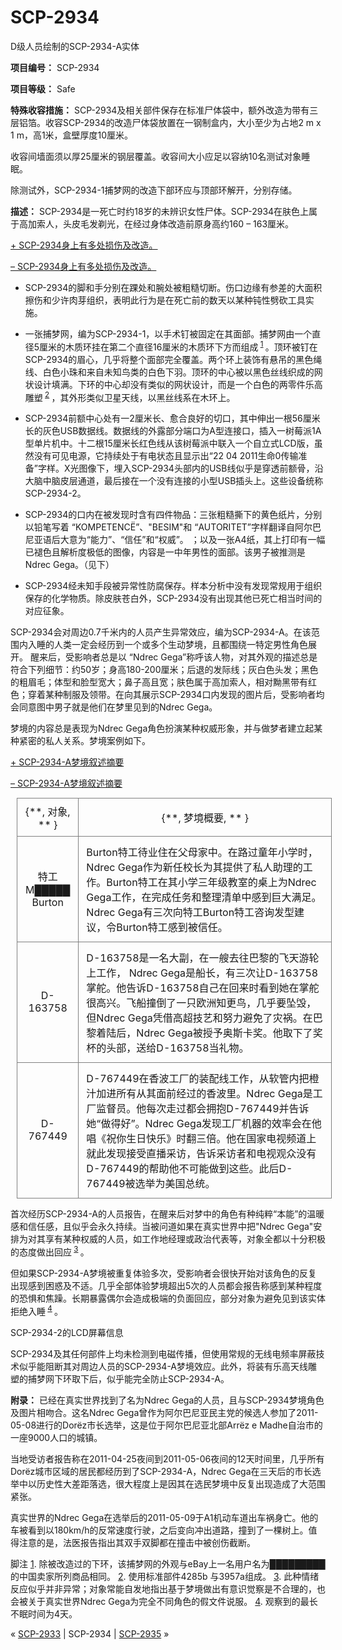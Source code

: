 # SCP-2934
                        




D级人员绘制的SCP-2934-A实体



**项目编号：** SCP-2934

**项目等级：** Safe

**特殊收容措施：** SCP-2934及相关部件保存在标准尸体袋中，额外改造为带有三层铝箔。收容SCP-2934的改造尸体袋放置在一钢制盒内，大小至少为占地2 m x 1 m，高1米，盒壁厚度10厘米。

收容间墙面须以厚25厘米的钢层覆盖。收容间大小应足以容纳10名测试对象睡眠。

除测试外，SCP-2934-1捕梦网的改造下部环应与顶部环解开，分别存储。

**描述：** SCP-2934是一死亡时约18岁的未辨识女性尸体。SCP-2934在肤色上属于高加索人，头皮毛发剃光，在经过身体改造前原身高约160 – 163厘米。


<a shape='rect' class='collapsible-block-link' href='javascript:;'>+&#160;SCP-2934&#36523;&#19978;&#26377;&#22810;&#22788;&#25439;&#20260;&#21450;&#25913;&#36896;&#12290;</a>

<a shape='rect' class='collapsible-block-link' href='javascript:;'>&#8211;&#160;SCP-2934&#36523;&#19978;&#26377;&#22810;&#22788;&#25439;&#20260;&#21450;&#25913;&#36896;&#12290;</a>

- SCP-2934的脚和手分别在踝处和腕处被粗糙切断。伤口边缘有参差的大面积擦伤和少许肉芽组织，表明此行为是在死亡前的数天以某种钝性劈砍工具实施。

- 一张捕梦网，编为SCP-2934-1，以手术钉被固定在其面部。捕梦网由一个直径5厘米的木质环挂在第二个直径16厘米的木质环下方而组成<sup class='footnoteref'>
 <a shape='rect' class='footnoteref' id='footnoteref-1' href='javascript:;' onclick='WIKIDOT.page.utils.scrollToReference(&apos;footnote-1&apos;)'>1</a>
</sup>。顶环被钉在SCP-2934的眉心，几乎将整个面部完全覆盖。两个环上装饰有悬吊的黑色绳线、白色小珠和来自未知鸟类的白色下羽。顶环的中心被以黑色丝线织成的网状设计填满。下环的中心却没有类似的网状设计，而是一个白色的两零件乐高雕塑<sup class='footnoteref'>
 <a shape='rect' class='footnoteref' id='footnoteref-2' href='javascript:;' onclick='WIKIDOT.page.utils.scrollToReference(&apos;footnote-2&apos;)'>2</a>
</sup>，其外形类似卫星天线，以黑丝线系在木环上。

- SCP-2934前额中心处有一2厘米长、愈合良好的切口，其中伸出一根56厘米长的灰色USB数据线。数据线的外露部分端口为A型连接口，插入一树莓派1A型单片机中。十二根15厘米长红色线从该树莓派中联入一个自立式LCD版，虽然没有可见电源，它持续处于有电状态且显示出“22 04 2011生命0传输准备”字样。X光图像下，埋入SCP-2934头部内的USB线似乎是穿透前额骨，沿大脑中脑皮层通道，最后接在一个没有连接的小型USB插头上。这些设备统称SCP-2934-2。

- SCP-2934的口内在被发现时含有四件物品：三张粗糙撕下的黄色纸片，分别以铅笔写着 “KOMPETENCË”、"BESIM"和 “AUTORITET”字样翻译自阿尔巴尼亚语后大意为“能力”、“信任”和“权威”。 ；以及一张A4纸，其上打印有一幅已褪色且解析度极低的图像，内容是一中年男性的面部。该男子被推测是Ndrec Gega。（见下）

- SCP-2934经未知手段被异常性防腐保存。样本分析中没有发现常规用于组织保存的化学物质。除皮肤苍白外，SCP-2934没有出现其他已死亡相当时间的对应征象。





SCP-2934会对周边0.7千米内的人员产生异常效应，编为SCP-2934-A。在该范围内入睡的人类一定会经历到一个或多个生动梦境，且都围绕一特定男性角色展开。
醒来后，受影响者总是以 “Ndrec Gega”称呼该人物，对其外观的描述总是符合下列细节：约50岁；身高180-200厘米；后退的发际线；灰白色头发；黑色的粗眉毛；体型和脸型宽大；鼻子高且宽；肤色属于高加索人，相对黝黑带有红色；穿着某种制服及领带。在向其展示SCP-2934口内发现的图片后，受影响者均会同意图中男子就是他们在梦里见到的Ndrec Gega。

梦境的内容总是表现为Ndrec Gega角色扮演某种权威形象，并与做梦者建立起某种紧密的私人关系。梦境案例如下。


<a shape='rect' class='collapsible-block-link' href='javascript:;'>+&#160;SCP-2934-A&#26790;&#22659;&#21465;&#36848;&#25688;&#35201;</a>

<a shape='rect' class='collapsible-block-link' href='javascript:;'>&#8211;&#160;SCP-2934-A&#26790;&#22659;&#21465;&#36848;&#25688;&#35201;</a>



<table style='margin: 0 10px; border-collapse: collapse'>
 <tr>
  <td colspan='1' rowspan='1' style='border: 1px solid grey; text-align: center; padding: 8px'>{**, &#23545;&#35937;, ** }</td>
  <td colspan='1' rowspan='1' style='border: 1px solid grey; text-align: center; padding: 8px'>{**, &#26790;&#22659;&#27010;&#35201;, ** }</td>
 </tr>
 <tr>
  <td colspan='1' rowspan='1' style='border: 1px solid grey; text-align: center'>&#29305;&#24037;M&#9608;&#9608;&#9608;&#9608;&#9608; Burton</td>
  <td colspan='1' rowspan='1' style='border: 1px solid grey; padding: 12px'>Burton&#29305;&#24037;&#24453;&#19994;&#20303;&#22312;&#29238;&#27597;&#23478;&#20013;&#12290;&#22312;&#36335;&#36807;&#31461;&#24180;&#23567;&#23398;&#26102;&#65292; Ndrec Gega&#20316;&#20026;&#26032;&#20219;&#26657;&#38271;&#20026;&#20854;&#25552;&#20379;&#20102;&#31169;&#20154;&#21161;&#29702;&#30340;&#24037;&#20316;&#12290;Burton&#29305;&#24037;&#22312;&#20854;&#23567;&#23398;&#19977;&#24180;&#32423;&#25945;&#23460;&#30340;&#26700;&#19978;&#20026;Ndrec Gega&#24037;&#20316;&#65292;&#22312;&#23436;&#25104;&#20219;&#21153;&#21644;&#25972;&#29702;&#28165;&#21333;&#20013;&#24863;&#21040;&#24040;&#22823;&#28385;&#36275;&#12290;Ndrec Gega&#26377;&#19977;&#27425;&#21521;&#29305;&#24037;Burton&#29305;&#24037;&#21672;&#35810;&#21457;&#22411;&#24314;&#35758;&#65292;&#20196;Burton&#29305;&#24037;&#24863;&#21040;&#34987;&#20449;&#20219;&#12290;</td>
 </tr>
 <tr>
  <td colspan='1' rowspan='1' style='border: 1px solid grey; text-align: center'>D-163758</td>
  <td colspan='1' rowspan='1' style='border: 1px solid grey; padding: 12px'>D-163758&#26159;&#19968;&#21517;&#22823;&#21103;&#65292;&#22312;&#19968;&#33368;&#21435;&#24448;&#24052;&#40654;&#30340;&#39134;&#22825;&#28216;&#36718;&#19978;&#24037;&#20316;&#65292; Ndrec Gega&#26159;&#33337;&#38271;&#65292;&#26377;&#19977;&#27425;&#35753;D-163758&#25484;&#33333;&#12290;&#20182;&#21578;&#35785;D-163758&#33258;&#24049;&#22312;&#22238;&#26469;&#26102;&#30475;&#21040;&#22905;&#22312;&#25484;&#33333;&#24456;&#39640;&#20852;&#12290;&#39134;&#33337;&#25758;&#20498;&#20102;&#19968;&#21482;&#27431;&#27954;&#30693;&#26356;&#40479;&#65292;&#20960;&#20046;&#35201;&#22368;&#27585;&#65292;&#20294;Ndrec Gega&#20973;&#20511;&#39640;&#36229;&#25216;&#33402;&#21644;&#21162;&#21147;&#36991;&#20813;&#20102;&#28798;&#31096;&#12290;&#22312;&#24052;&#40654;&#30528;&#38470;&#21518;&#65292;Ndrec Gega&#34987;&#25480;&#20104;&#22885;&#26031;&#21345;&#22870;&#12290;&#20182;&#21462;&#19979;&#20102;&#22870;&#26479;&#30340;&#22836;&#37096;&#65292;&#36865;&#32473;D-163758&#24403;&#31036;&#29289;&#12290;</td>
 </tr>
 <tr>
  <td colspan='1' rowspan='1' style='border: 1px solid grey; text-align: center'>D-767449</td>
  <td colspan='1' rowspan='1' style='border: 1px solid grey; padding: 12px'>D-767449&#22312;&#39321;&#27874;&#24037;&#21378;&#30340;&#35013;&#37197;&#32447;&#24037;&#20316;&#65292;&#20174;&#36719;&#31649;&#20869;&#25226;&#27225;&#27713;&#21152;&#36827;&#25152;&#26377;&#20174;&#20854;&#38754;&#21069;&#32463;&#36807;&#30340;&#39321;&#27874;&#37324;&#12290;Ndrec Gega&#26159;&#24037;&#21378;&#30417;&#30563;&#21592;&#12290;&#20182;&#27599;&#27425;&#36208;&#36807;&#37117;&#20250;&#25317;&#25265;D-767449&#24182;&#21578;&#35785;&#22905;&#8220;&#20570;&#24471;&#22909;&#8221;&#12290;Ndrec Gega&#21457;&#29616;&#24037;&#21378;&#26426;&#22120;&#30340;&#25928;&#29575;&#20250;&#22312;&#20182;&#21809;&#12298;&#31069;&#20320;&#29983;&#26085;&#24555;&#20048;&#12299;&#26102;&#32763;&#19977;&#20493;&#12290;&#20182;&#22312;&#22269;&#23478;&#30005;&#35270;&#39057;&#36947;&#19978;&#23601;&#27492;&#21457;&#29616;&#25509;&#21463;&#30452;&#25773;&#37319;&#35775;&#65292;&#21578;&#35785;&#37319;&#35775;&#32773;&#21644;&#30005;&#35270;&#35266;&#20247;&#27809;&#26377;D-767449&#30340;&#24110;&#21161;&#20182;&#19981;&#21487;&#33021;&#20570;&#21040;&#36825;&#20123;&#12290;&#27492;&#21518;D-767449&#34987;&#36873;&#20030;&#20026;&#32654;&#22269;&#24635;&#32479;&#12290;</td>
 </tr>
</table>





首次经历SCP-2934-A的人员报告，在醒来后对梦中的角色有种纯粹“本能”的温暖感和信任感，且似乎会永久持续。当被问道如果在真实世界中把"Ndrec Gega"安排为对其享有某种权威的人员，如工作地经理或政治代表等，对象全都以十分积极的态度做出回应<sup class='footnoteref'>
 <a shape='rect' class='footnoteref' id='footnoteref-3' href='javascript:;' onclick='WIKIDOT.page.utils.scrollToReference(&apos;footnote-3&apos;)'>3</a>
</sup>。

但如果SCP-2934-A梦境被重复体验多次，受影响者会很快开始对该角色的反复出现感到困惑及不适。几乎全部体验梦境超出5次的人员都会报告称感到某种程度的恐惧和焦躁。长期暴露偶尔会造成极端的负面回应，部分对象为避免见到该实体拒绝入睡<sup class='footnoteref'>
 <a shape='rect' class='footnoteref' id='footnoteref-4' href='javascript:;' onclick='WIKIDOT.page.utils.scrollToReference(&apos;footnote-4&apos;)'>4</a>
</sup>。



SCP-2934-2的LCD屏幕信息



SCP-2934及其任何部件上均未检测到电磁传播，但使用常规的无线电频率屏蔽技术似乎能阻断其对周边人员的SCP-2934-A梦境效应。此外，将装有乐高天线雕塑的捕梦网下环取下后，似乎能完全防止SCP-2934-A。

**附录：** 已经在真实世界找到了名为Ndrec Gega的人员，且与SCP-2934梦境角色及图片相吻合。这名Ndrec Gega曾作为阿尔巴尼亚民主党的候选人参加了2011-05-08进行的Dorëz市长选举，这是位于阿尔巴尼亚北部Arrëz e Madhe自治市的一座9000人口的城镇。

当地受访者报告称在2011-04-25夜间到2011-05-06夜间的12天时间里，几乎所有Dorëz城市区域的居民都经历到了SCP-2934-A，Ndrec Gega在三天后的市长选举中以历史性大差距落选，很大程度上是因其在选民梦境中反复出现造成了大范围紧张。

真实世界的Ndrec Gega在选举后的2011-05-09于A1机动车道出车祸身亡。他的车被看到以180km/h的反常速度行驶，之后变向冲出道路，撞到了一棵树上。值得注意的是，法医报告指出其双手双脚都在撞击中被创伤截断。


脚注
<a shape='rect' href='javascript:;' onclick='WIKIDOT.page.utils.scrollToReference(&apos;footnoteref-1&apos;)'>1</a>. 除被改造过的下环，该捕梦网的外观与eBay上一名用户名为█████████的中国卖家所列商品相同。
<a shape='rect' href='javascript:;' onclick='WIKIDOT.page.utils.scrollToReference(&apos;footnoteref-2&apos;)'>2</a>. 使用标准部件4285b 与3957a组成。
<a shape='rect' href='javascript:;' onclick='WIKIDOT.page.utils.scrollToReference(&apos;footnoteref-3&apos;)'>3</a>. 此种情绪反应似乎并非异常；对象常能自发地指出基于梦境做出有意识觉察是不合理的，也会被关于真实世界Ndrec Gega为完全不同角色的假文件说服。
<a shape='rect' href='javascript:;' onclick='WIKIDOT.page.utils.scrollToReference(&apos;footnoteref-4&apos;)'>4</a>. 观察到的最长不眠时间为4天。



« [SCP-2933](/scp-2933) | SCP-2934 | [SCP-2935](/scp-2935) »





                    